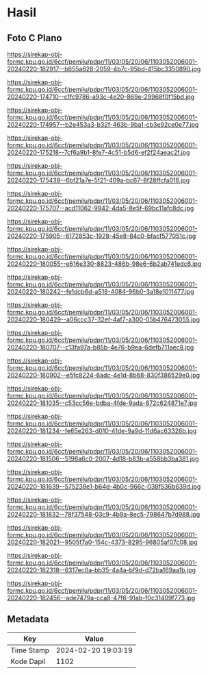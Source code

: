 # Hasil

## Foto C Plano

https://sirekap-obj-formc.kpu.go.id/6ccf/pemilu/pdpr/11/03/05/20/06/1103052006001-20240220-182917--b655a628-2059-4b7c-95bd-415bc3350890.jpg

https://sirekap-obj-formc.kpu.go.id/6ccf/pemilu/pdpr/11/03/05/20/06/1103052006001-20240220-174710--c1fc9786-a93c-4e20-869e-29968f0f15bd.jpg

https://sirekap-obj-formc.kpu.go.id/6ccf/pemilu/pdpr/11/03/05/20/06/1103052006001-20240220-174957--b2e453a3-b32f-463b-9ba1-cb3e92ce0e77.jpg

https://sirekap-obj-formc.kpu.go.id/6ccf/pemilu/pdpr/11/03/05/20/06/1103052006001-20240220-175218--7cf6a9b1-8fe7-4c51-b5d6-ef2f24aeac2f.jpg

https://sirekap-obj-formc.kpu.go.id/6ccf/pemilu/pdpr/11/03/05/20/06/1103052006001-20240220-175438--6bf21a7e-5f21-409a-bc67-8f28ffcfa016.jpg

https://sirekap-obj-formc.kpu.go.id/6ccf/pemilu/pdpr/11/03/05/20/06/1103052006001-20240220-175707--acd11062-9942-4da5-8e5f-69bc11afc8dc.jpg

https://sirekap-obj-formc.kpu.go.id/6ccf/pemilu/pdpr/11/03/05/20/06/1103052006001-20240220-175905--6172853c-1928-45e8-84c0-bfacf577051c.jpg

https://sirekap-obj-formc.kpu.go.id/6ccf/pemilu/pdpr/11/03/05/20/06/1103052006001-20240220-180055--e616e330-8823-486b-98e6-6b2ab741edc8.jpg

https://sirekap-obj-formc.kpu.go.id/6ccf/pemilu/pdpr/11/03/05/20/06/1103052006001-20240220-180242--fe1dcb6d-a518-4084-96b0-3a18e1011477.jpg

https://sirekap-obj-formc.kpu.go.id/6ccf/pemilu/pdpr/11/03/05/20/06/1103052006001-20240220-180429--a06ccc37-32ef-4af7-a300-05b476473055.jpg

https://sirekap-obj-formc.kpu.go.id/6ccf/pemilu/pdpr/11/03/05/20/06/1103052006001-20240220-180707--c13fa97a-b85b-4e76-b9ea-6defb711aec8.jpg

https://sirekap-obj-formc.kpu.go.id/6ccf/pemilu/pdpr/11/03/05/20/06/1103052006001-20240220-180902--e5fc8224-6adc-4e1d-8b68-830f386529e0.jpg

https://sirekap-obj-formc.kpu.go.id/6ccf/pemilu/pdpr/11/03/05/20/06/1103052006001-20240220-181035--c53cc56e-bdba-4fde-9ada-872c624871e7.jpg

https://sirekap-obj-formc.kpu.go.id/6ccf/pemilu/pdpr/11/03/05/20/06/1103052006001-20240220-181234--fe65e263-d010-41de-9a9d-11d6ac63326b.jpg

https://sirekap-obj-formc.kpu.go.id/6ccf/pemilu/pdpr/11/03/05/20/06/1103052006001-20240220-181506--5198a6c0-2007-4d18-b83b-a558bb3ba381.jpg

https://sirekap-obj-formc.kpu.go.id/6ccf/pemilu/pdpr/11/03/05/20/06/1103052006001-20240220-181639--575238e1-b64d-4b0c-966c-038f536b639d.jpg

https://sirekap-obj-formc.kpu.go.id/6ccf/pemilu/pdpr/11/03/05/20/06/1103052006001-20240220-181832--78f37548-03c9-4b9a-8ec5-798647b7d988.jpg

https://sirekap-obj-formc.kpu.go.id/6ccf/pemilu/pdpr/11/03/05/20/06/1103052006001-20240220-182021--9505f7a0-154c-4373-8295-96805af07c08.jpg

https://sirekap-obj-formc.kpu.go.id/6ccf/pemilu/pdpr/11/03/05/20/06/1103052006001-20240220-182318--6317ec0a-bb35-4a4a-bf9d-d72ba169aa1b.jpg

https://sirekap-obj-formc.kpu.go.id/6ccf/pemilu/pdpr/11/03/05/20/06/1103052006001-20240220-182456--ade7479a-cca8-47f6-91ab-f0c31409f773.jpg


## Metadata

| Key        | Value               |
| ---------- | ------------------- |
| Time Stamp | 2024-02-20 19:03:19 |
| Kode Dapil | 1102                |



